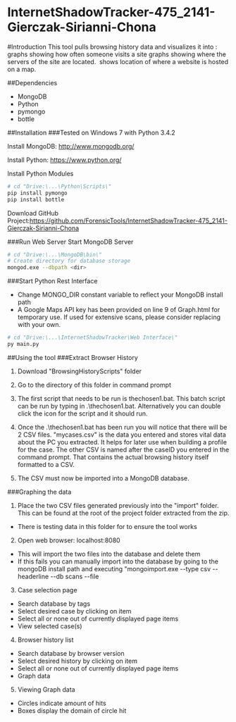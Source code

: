 InternetShadowTracker-475_2141-Gierczak-Sirianni-Chona
======================================================

#Introduction
This tool pulls browsing history data and visualizes it into : graphs showing how often someone visits a site graphs showing where the servers of the site are located.  shows location of where a website is hosted on a map.

##Dependencies
* MongoDB
* Python
* pymongo
* bottle

##Installation
###Tested on Windows 7 with Python 3.4.2

Install MongoDB: http://www.mongodb.org/

Install Python: https://www.python.org/

Install Python Modules
```bash
# cd "Drive:\...\Python\Scripts\"
pip install pymongo
pip install bottle
```

Download GitHub Project:https://github.com/ForensicTools/InternetShadowTracker-475_2141-Gierczak-Sirianni-Chona

###Run Web Server
Start MongoDB Server
```bash
# cd "Drive:\...\MongoDB\bin\"
# Create directory for database storage
mongod.exe --dbpath <dir>
```

###Start Python Rest Interface
* Change MONGO_DIR constant variable to reflect your MongoDB install path
* A Google Maps API key has been provided on line 9 of Graph.html for temporary use.  If used for extensive scans, please consider replacing with your own.
```bash
# cd "Drive:\...\InternetShadowTracker\Web Interface\"
py main.py
```

##Using the tool
###Extract Browser History
1. Download "BrowsingHistoryScripts" folder

2. Go to the directory of this folder in command prompt

3. The first script that needs to be run is thechosen1.bat. This batch script can be run by typing in .\thechosen1.bat.  Alternatively you can double click the icon for the script and it should run.

4. Once the .\thechosen1.bat has been run you will notice that there will be 2 CSV files. "mycases.csv" is the data you entered and stores vital data about the PC you extracted. It helps for later use when building a profile for the case. The other CSV is named after the caseID you entered in the command prompt. That contains the actual browsing history itself formatted to a CSV.

5. The CSV must now be imported into a MongoDB database.

###Graphing the data
1. Place the two CSV files generated previously into the "import" folder.  This can be found at the root of the project folder extracted from the zip.
  * There is testing data in this folder for to ensure the tool works
  
2. Open web browser: localhost:8080
  * This will import the two files into the database and delete them
  * If this fails you can manually import into the database by going to the mongoDB install path and executing "mongoimport.exe --type csv --headerline --db scans --file <File Name>
  
3. Case selection page
  * Search database by tags
  * Select desired case by clicking on item
  * Select all or none out of currently displayed page items
  * View selected case(s)
  
4. Browser history list
  * Search database by browser version
  * Select desired history by clicking on item
  * Select all or none out of currently displayed page items
  * Graph data
  
5. Viewing Graph data
  * Circles indicate amount of hits
  * Boxes display the domain of circle hit